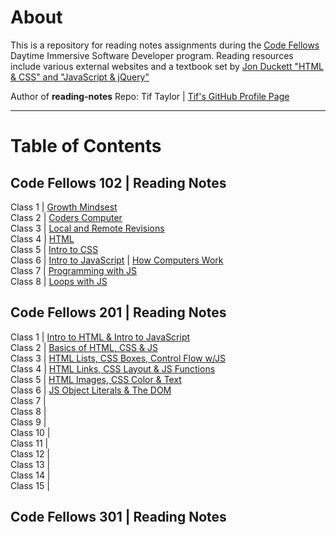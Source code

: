 # About
This is a repository for reading notes assignments during the [Code Fellows](https://www.codefellows.org/) Daytime Immersive Software Developer program. Reading resources include various external websites and a textbook set by [Jon Duckett "HTML & CSS" and "JavaScript & jQuery"](https://www.amazon.com/dp/1118907442/ref=cm_sw_em_r_mt_dp_U_X77.EbAN2ACE2)

Author of **reading-notes** Repo: Tif Taylor  \| [Tif's GitHub Profile Page](https://github.com/tiftaylor)

---

# Table of Contents

## Code Fellows 102 | Reading Notes
Class 1 \| [Growth Mindsest](growth-mindset.md)  
Class 2 \| [Coders Computer](coders-computer.md)  
Class 3 \| [Local and Remote Revisions](git-intro.md)   
Class 4 \| [HTML](html-structure.md)   
Class 5 \| [Intro to CSS](css-intro.md)   
Class 6 \| [Intro to JavaScript](js-intro.md) \| [How Computers Work](computers.md)     
Class 7 \| [Programming with JS](moreJS.md)   
Class 8 \| [Loops with JS](loops.md)  

## Code Fellows 201 | Reading Notes
Class 1 \| [Intro to HTML & Intro to JavaScript](class-01.md)   
Class 2 \| [Basics of HTML, CSS & JS](class-02.md)   
Class 3 \| [HTML Lists, CSS Boxes, Control Flow w/JS](class-03.md)    
Class 4 \| [HTML Links, CSS Layout & JS Functions](class-04.md)     
Class 5 \| [HTML Images, CSS Color & Text](class-05.md)   
Class 6 \| [JS Object Literals & The DOM](class-06.md)   
Class 7 \|  
Class 8 \|  
Class 9 \|  
Class 10 \|  
Class 11 \|  
Class 12 \|  
Class 13 \|  
Class 14 \|  
Class 15 \|  

## Code Fellows 301 | Reading Notes


